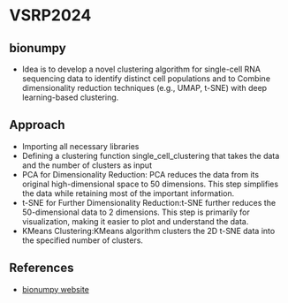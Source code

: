 # VSRP2024

## bionumpy

- Idea is to develop a novel clustering algorithm for single-cell RNA sequencing data to identify distinct cell populations and to Combine dimensionality reduction techniques (e.g., UMAP, t-SNE) with    deep learning-based clustering.
## Approach
- Importing all necessary libraries
- Defining a clustering function single_cell_clustering that takes the data and the number of clusters as input
- PCA for Dimensionality Reduction: PCA reduces the data from its original high-dimensional space to 50 dimensions. This step simplifies the data while retaining most of the important information.
- t-SNE for Further Dimensionality Reduction:t-SNE further reduces the 50-dimensional data to 2 dimensions. This step is primarily for visualization, making it easier to plot and understand the data.
- KMeans Clustering:KMeans algorithm clusters the 2D t-SNE data into the specified number of clusters.
## References
- [bionumpy website](https://bionumpy.github.io/bionumpy/)
